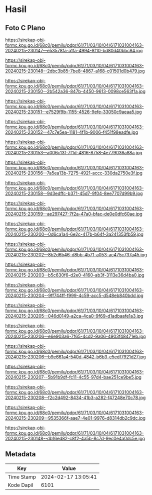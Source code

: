 # Hasil

## Foto C Plano

https://sirekap-obj-formc.kpu.go.id/68c0/pemilu/pdpr/61/71/03/10/04/6171031004163-20240215-230147--e53578fa-a1fa-4994-8f10-bd80d40bbc84.jpg

https://sirekap-obj-formc.kpu.go.id/68c0/pemilu/pdpr/61/71/03/10/04/6171031004163-20240215-230148--2dbc3b85-7be8-4867-a168-c01501d0b479.jpg

https://sirekap-obj-formc.kpu.go.id/68c0/pemilu/pdpr/61/71/03/10/04/6171031004163-20240215-230150--2b542a36-847b-4450-9613-0098ce563f1a.jpg

https://sirekap-obj-formc.kpu.go.id/68c0/pemilu/pdpr/61/71/03/10/04/6171031004163-20240215-230151--e7529f9b-1155-4526-9efe-33050c9aeaa5.jpg

https://sirekap-obj-formc.kpu.go.id/68c0/pemilu/pdpr/61/71/03/10/04/6171031004163-20240215-230152--47c7e5ea-1181-4f1b-9006-f451f98eadfe.jpg

https://sirekap-obj-formc.kpu.go.id/68c0/pemilu/pdpr/61/71/03/10/04/6171031004163-20240215-230153--a006c13f-7f1d-4816-8758-4e779036a88a.jpg

https://sirekap-obj-formc.kpu.go.id/68c0/pemilu/pdpr/61/71/03/10/04/6171031004163-20240215-230156--7a5ea13b-7275-4921-accc-330da2750e3f.jpg

https://sirekap-obj-formc.kpu.go.id/68c0/pemilu/pdpr/61/71/03/10/04/6171031004163-20240215-230158--9d3edffc-b371-45d7-9f04-8ee7707d99b9.jpg

https://sirekap-obj-formc.kpu.go.id/68c0/pemilu/pdpr/61/71/03/10/04/6171031004163-20240215-230159--ae297427-7f2a-47a0-bfac-de0e0dfc60ae.jpg

https://sirekap-obj-formc.kpu.go.id/68c0/pemilu/pdpr/61/71/03/10/04/6171031004163-20240215-230200--0d6ca1a4-6e2c-417b-b64f-3a241353fb59.jpg

https://sirekap-obj-formc.kpu.go.id/68c0/pemilu/pdpr/61/71/03/10/04/6171031004163-20240215-230202--8b2d6b46-d8bb-4b71-a053-ac475c737a45.jpg

https://sirekap-obj-formc.kpu.go.id/68c0/pemilu/pdpr/61/71/03/10/04/6171031004163-20240215-230203--b5c630f6-d2e0-4160-ab3f-3113e36d4ba0.jpg

https://sirekap-obj-formc.kpu.go.id/68c0/pemilu/pdpr/61/71/03/10/04/6171031004163-20240215-230204--9ff744ff-f999-4c59-acc5-d548eb840bdd.jpg

https://sirekap-obj-formc.kpu.go.id/68c0/pemilu/pdpr/61/71/03/10/04/6171031004163-20240215-230205--046d0149-a2ca-4ca0-9f69-d1adbaafe1a3.jpg

https://sirekap-obj-formc.kpu.go.id/68c0/pemilu/pdpr/61/71/03/10/04/6171031004163-20240215-230206--e6e903a6-7f65-4cd2-9a06-4903f48471eb.jpg

https://sirekap-obj-formc.kpu.go.id/68c0/pemilu/pdpr/61/71/03/10/04/6171031004163-20240215-230206--b9e661a4-540d-4842-b6b3-e5edf7921d27.jpg

https://sirekap-obj-formc.kpu.go.id/68c0/pemilu/pdpr/61/71/03/10/04/6171031004163-20240215-230207--5b91b9df-fc11-4c55-97d4-bae251ce9be5.jpg

https://sirekap-obj-formc.kpu.go.id/68c0/pemilu/pdpr/61/71/03/10/04/6171031004163-20240215-230208--f2c2d492-8434-41b3-a282-f47248e70c78.jpg

https://sirekap-obj-formc.kpu.go.id/68c0/pemilu/pdpr/61/71/03/10/04/6171031004163-20240215-230209--9535366f-aae7-4e01-9976-d8314db2c9dc.jpg

https://sirekap-obj-formc.kpu.go.id/68c0/pemilu/pdpr/61/71/03/10/04/6171031004163-20240215-230148--db16ed82-c8f2-4a5b-8c7d-9ec0e4a0dc5e.jpg


## Metadata

| Key        | Value               |
| ---------- | ------------------- |
| Time Stamp | 2024-02-17 13:05:41 |
| Kode Dapil | 6101                |



